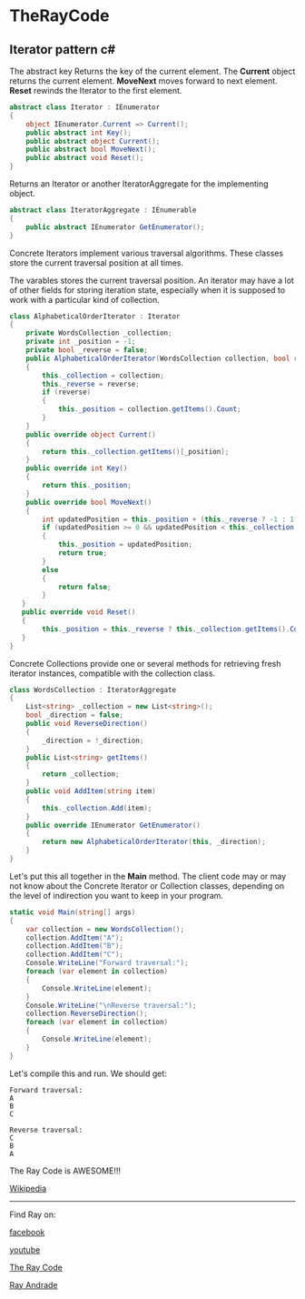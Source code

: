 # TheRayCode
## Iterator pattern c#
The abstract key Returns the key of the current element.
The **Current** object returns the current element.
**MoveNext** moves forward to next element.
**Reset** rewinds the Iterator to the first element.

```c#
abstract class Iterator : IEnumerator
{
    object IEnumerator.Current => Current();
    public abstract int Key();
    public abstract object Current();
    public abstract bool MoveNext();
    public abstract void Reset();
}
```
Returns an Iterator or another IteratorAggregate for the implementing object.
```c#
abstract class IteratorAggregate : IEnumerable
{
    public abstract IEnumerator GetEnumerator();
}
```

Concrete Iterators implement various traversal algorithms. 
These classes store the current traversal position at all times.

The varables stores the current traversal position. 
An iterator may have a lot of other fields for storing iteration state, especially when it is supposed to work with a particular kind of collection.

```c#
class AlphabeticalOrderIterator : Iterator
{
    private WordsCollection _collection;
    private int _position = -1;
    private bool _reverse = false;
    public AlphabeticalOrderIterator(WordsCollection collection, bool reverse = false)
    {
        this._collection = collection;
        this._reverse = reverse;
        if (reverse)
        {
            this._position = collection.getItems().Count;
        }
    }
    public override object Current()
    {
        return this._collection.getItems()[_position];
    }
    public override int Key()
    {
        return this._position;
    }
    public override bool MoveNext()
    {
        int updatedPosition = this._position + (this._reverse ? -1 : 1);
        if (updatedPosition >= 0 && updatedPosition < this._collection.getItems().Count)
        {
            this._position = updatedPosition;
            return true;
        }
        else
        {
            return false;
        }
   }
   public override void Reset()
   {
        this._position = this._reverse ? this._collection.getItems().Count - 1 : 0;
   }
}
```

Concrete Collections provide one or several methods for retrieving fresh iterator instances, compatible with the collection class.

```c#
class WordsCollection : IteratorAggregate
{
    List<string> _collection = new List<string>();
    bool _direction = false;
    public void ReverseDirection()
    {
        _direction = !_direction;
    }
    public List<string> getItems()
    {
        return _collection;
    }
    public void AddItem(string item)
    {
        this._collection.Add(item);
    }
    public override IEnumerator GetEnumerator()
    {
        return new AlphabeticalOrderIterator(this, _direction);
    }
}
```

Let's put this all together in the **Main** method.
The client code may or may not know about the Concrete Iterator or Collection classes, depending on the level of indirection you want to keep in your program.

```c#
static void Main(string[] args)
{
    var collection = new WordsCollection();
    collection.AddItem("A");
    collection.AddItem("B");
    collection.AddItem("C");
    Console.WriteLine("Forward traversal:");
    foreach (var element in collection)
    {
        Console.WriteLine(element);
    }
    Console.WriteLine("\nReverse traversal:");
    collection.ReverseDirection();
    foreach (var element in collection)
    {
        Console.WriteLine(element);
    }
}
```

Let's compile this and run. We should get:
```run
Forward traversal:
A
B
C

Reverse traversal:
C
B
A
```

The Ray Code is AWESOME!!!

[Wikipedia](https://en.wikipedia.org/wiki/Iterator_pattern)

----------------------------------------------------------------------------------------------------

Find Ray on:

[facebook](https://www.facebook.com/TheRayCode/)

[youtube](https://www.youtube.com/user/AndradeRay/)

[The Ray Code](https://www.RayAndrade.com)

[Ray Andrade](https://www.RayAndrade.org)
